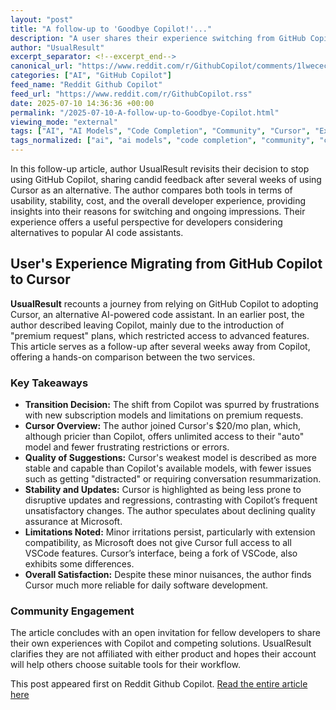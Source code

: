 ```yaml
---
layout: "post"
title: "A follow-up to 'Goodbye Copilot!'..."
description: "A user shares their experience switching from GitHub Copilot to Cursor, highlighting differences in usability, stability, cost, and overall satisfaction after several weeks."
author: "UsualResult"
excerpt_separator: <!--excerpt_end-->
canonical_url: "https://www.reddit.com/r/GithubCopilot/comments/1lwecec/a_followup_to_goodbye_copilot/"
categories: ["AI", "GitHub Copilot"]
feed_name: "Reddit Github Copilot"
feed_url: "https://www.reddit.com/r/GithubCopilot.rss"
date: 2025-07-10 14:36:36 +00:00
permalink: "/2025-07-10-A-follow-up-to-Goodbye-Copilot.html"
viewing_mode: "external"
tags: ["AI", "AI Models", "Code Completion", "Community", "Cursor", "Extension Compatibility", "GitHub Copilot", "Premium Plans", "Regressions", "Software Development", "User Experience", "Visual Studio Code"]
tags_normalized: ["ai", "ai models", "code completion", "community", "cursor", "extension compatibility", "github copilot", "premium plans", "regressions", "software development", "user experience", "visual studio code"]
---
```


In this follow-up article, author UsualResult revisits their decision to stop using GitHub Copilot, sharing candid feedback after several weeks of using Cursor as an alternative. The author compares both tools in terms of usability, stability, cost, and the overall developer experience, providing insights into their reasons for switching and ongoing impressions. Their experience offers a useful perspective for developers considering alternatives to popular AI code assistants.<!--excerpt_end-->

## User's Experience Migrating from GitHub Copilot to Cursor

**UsualResult** recounts a journey from relying on GitHub Copilot to adopting Cursor, an alternative AI-powered code assistant. In an earlier post, the author described leaving Copilot, mainly due to the introduction of "premium request" plans, which restricted access to advanced features. This article serves as a follow-up after several weeks away from Copilot, offering a hands-on comparison between the two services.

### Key Takeaways

- **Transition Decision:** The shift from Copilot was spurred by frustrations with new subscription models and limitations on premium requests.
- **Cursor Overview:** The author joined Cursor's $20/mo plan, which, although pricier than Copilot, offers unlimited access to their "auto" model and fewer frustrating restrictions or errors.
- **Quality of Suggestions:** Cursor's weakest model is described as more stable and capable than Copilot's available models, with fewer issues such as getting "distracted" or requiring conversation resummarization.
- **Stability and Updates:** Cursor is highlighted as being less prone to disruptive updates and regressions, contrasting with Copilot’s frequent unsatisfactory changes. The author speculates about declining quality assurance at Microsoft.
- **Limitations Noted:** Minor irritations persist, particularly with extension compatibility, as Microsoft does not give Cursor full access to all VSCode features. Cursor’s interface, being a fork of VSCode, also exhibits some differences.
- **Overall Satisfaction:** Despite these minor nuisances, the author finds Cursor much more reliable for daily software development.

### Community Engagement

The article concludes with an open invitation for fellow developers to share their own experiences with Copilot and competing solutions. UsualResult clarifies they are not affiliated with either product and hopes their account will help others choose suitable tools for their workflow.

This post appeared first on Reddit Github Copilot. [Read the entire article here](https://www.reddit.com/r/GithubCopilot/comments/1lwecec/a_followup_to_goodbye_copilot/)
